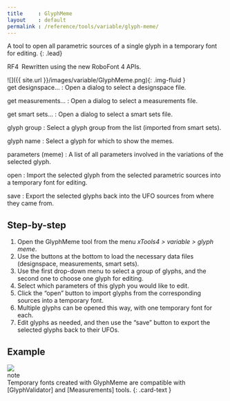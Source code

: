 ```yaml
---
title     : GlyphMeme
layout    : default
permalink : /reference/tools/variable/glyph-meme/
---
```


A tool to open all parametric sources of a single glyph in a temporary font for editing.
{: .lead}

<span class="badge text-bg-success rounded-0">RF4</span> Rewritten using the new RoboFont 4 APIs.

<div class='row'>
<div class='col-4' markdown='1'>
![]({{ site.url }}/images/variable/GlyphMeme.png){: .img-fluid }
</div>
<div class='col-8' markdown='1'>
get designspace…
: Open a dialog to select a designspace file.

get measurements…
: Open a dialog to select a measurements file.

get smart sets…
: Open a dialog to select a smart sets file.

glyph group
: Select a glyph group from the list (imported from smart sets).

glyph name
: Select a glyph for which to show the memes.

parameters (meme)
: A list of all parameters involved in the variations of the selected glyph.

open
: Import the selected glyph from the selected parametric sources into a temporary font for editing.

save
: Export the selected glyphs back into the UFO sources from where they came from.

</div>
</div>


Step-by-step
------------

1. Open the GlyphMeme tool from the menu *xTools4 > variable > glyph meme*.
2. Use the buttons at the bottom to load the necessary data files (designspace, measurements, smart sets).
3. Use the first drop-down menu to select a group of glyphs, and the second one to choose one glyph for editing.
4. Select which parameters of this glyph you would like to edit.
5. Click the “open” button to import glyphs from the corresponding sources into a temporary font.
6. Multiple glyphs can be opened this way, with one temporary font for each.
7. Edit glyphs as needed, and then use the “save” button to export the selected glyphs back to their UFOs.


Example
-------

<img class='img-fluid' src='{{ site.url }}/images/variable/GlyphMeme_font.png' />


<div class="card bg-light my-3 rounded-0">
<div class="card-header">note</div>
<div class="card-body" markdown='1'>
Temporary fonts created with GlyphMeme are compatible with [GlyphValidator] and [Measurements] tools.
{: .card-text }
</div>
</div>

[GlyphValidator]: ../glyph-validator
[Measurements]: ../measurements
